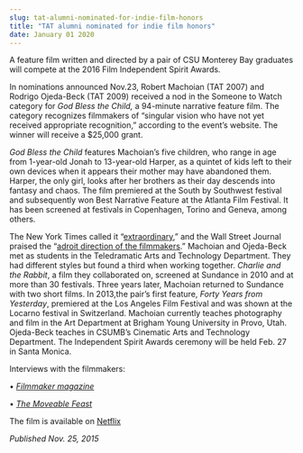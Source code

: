 ```yaml
---
slug: tat-alumni-nominated-for-indie-film-honors
title: "TAT alumni nominated for indie film honors"
date: January 01 2020
---
```


 
<p>
  A feature film written and directed by a pair of CSU Monterey Bay graduates
  will compete at the 2016 Film Independent Spirit Awards.
</p>
<p>
  In nominations announced Nov.23, Robert Machoian &#40;TAT 2007&#41; and
  Rodrigo Ojeda&#45;Beck &#40;TAT 2009&#41; received a nod in the Someone to
  Watch category for <em>God Bless the Child,</em> a 94&#45;minute narrative
  feature film. The category recognizes filmmakers of “singular vision who have
  not yet received appropriate recognition,” according to the event’s website.
  The winner will receive a $25,000 grant.
</p>
<p>
  <em>God Bless the Child</em> features Machoian’s five children, who range in
  age from 1&#45;year&#45;old Jonah to 13&#45;year&#45;old Harper, as a quintet
  of kids left to their own devices when it appears their mother may have
  abandoned them. Harper, the only girl, looks after her brothers as their day
  descends into fantasy and chaos. The film premiered at the South by Southwest
  festival and subsequently won Best Narrative Feature at the Atlanta Film
  Festival. It has been screened at festivals in Copenhagen, Torino and Geneva,
  among others.
</p>
<p>
  The New York Times called it “<a
    href="https://www.nytimes.com/2015/08/07/movies/review&#45;god&#45;bless&#45;the&#45;child&#45;follows&#45;neglected&#45;siblings&#45;at&#45;play.html?_r=1"
    >extraordinary</a
  >,” and the Wall Street Journal praised the “<a
    href="https://www.wsj.com/articles/a&#45;comedians&#45;look&#45;at&#45;a&#45;mentor&#45;plus&#45;70mm&#45;classics&#45;1438812309"
    >adroit direction of the filmmakers</a
  >.” Machoian and Ojeda&#45;Beck met as students in the Teledramatic Arts and
  Technology Department. They had different styles but found a third when
  working together. <em>Charlie and the Rabbit</em>, a film they collaborated
  on, screened at Sundance in 2010 and at more than 30 festivals. Three years
  later, Machoian returned to Sundance with two short films. In 2013,the pair’s
  first feature, <em>Forty Years from Yesterday</em>, premiered at the Los
  Angeles Film Festival and was shown at the Locarno festival in Switzerland.
  Machoian currently teaches photography and film in the Art Department at
  Brigham Young University in Provo, Utah. Ojeda&#45;Beck teaches in CSUMB’s
  Cinematic Arts and Technology Department. The Independent Spirit Awards
  ceremony will be held Feb. 27 in Santa Monica.
</p>
<p>Interviews with the filmmakers:</p>
<p>
  •
  <em
    ><a
      href="https://filmmakermagazine.com/93626&#45;five&#45;questions&#45;with&#45;god&#45;bless&#45;the&#45;child&#45;directors&#45;robert&#45;machoian&#45;and&#45;rodrigo&#45;ojeda&#45;beck/#.VlX2h2SrSis"
      >Filmmaker magazine</a
    ></em
  >
</p>
<p>
  •
  <em
    ><a
      href="https://moveablefest.com/moveable_fest/2015/03/robert&#45;machoian&#45;rodrigo&#45;ojeda&#45;beck&#45;god&#45;bless&#45;the&#45;child.html"
      >The Moveable Feast</a
    ></em
  >
</p>
<p>
  The film is available on
  <a href="https://www.netflix.com/watch/80062688">Netflix</a>
</p>
<p><em>Published Nov. 25, 2015</em></p>
 
